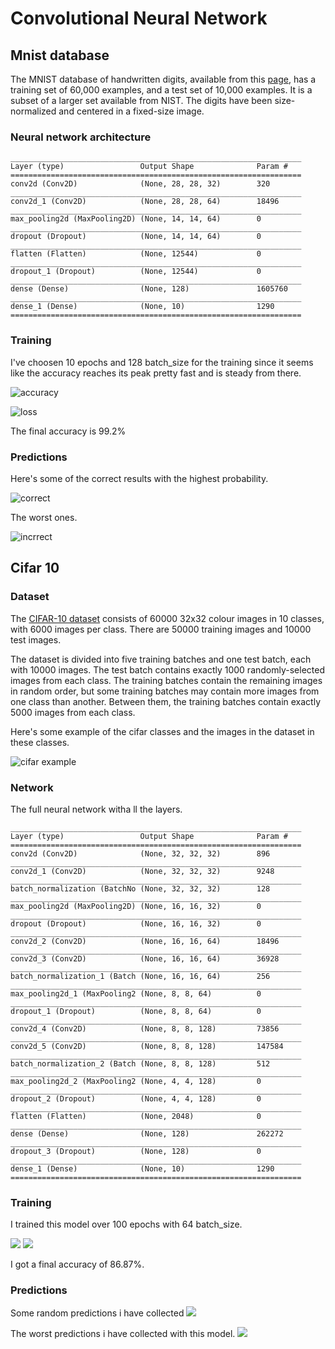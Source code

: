 # Convolutional Neural Network

 ## Mnist database
The MNIST database of handwritten digits, available from this [page](http://yann.lecun.com/exdb/mnist/), has a training set of 60,000 examples, and a test set of 10,000 examples. It is a subset of a larger set available from NIST. The digits have been size-normalized and centered in a fixed-size image.

### Neural network architecture 
```
_________________________________________________________________
Layer (type)                 Output Shape              Param #   
=================================================================
conv2d (Conv2D)              (None, 28, 28, 32)        320       
_________________________________________________________________
conv2d_1 (Conv2D)            (None, 28, 28, 64)        18496     
_________________________________________________________________
max_pooling2d (MaxPooling2D) (None, 14, 14, 64)        0         
_________________________________________________________________
dropout (Dropout)            (None, 14, 14, 64)        0         
_________________________________________________________________
flatten (Flatten)            (None, 12544)             0         
_________________________________________________________________
dropout_1 (Dropout)          (None, 12544)             0         
_________________________________________________________________
dense (Dense)                (None, 128)               1605760   
_________________________________________________________________
dense_1 (Dense)              (None, 10)                1290      
=================================================================
```

### Training

I've choosen 10 epochs and 128 batch_size for the training since it seems like the accuracy reaches its peak pretty fast and is steady from there.

![](https://raw.githubusercontent.com/carl-221b/deeplearning/main/results/mnist_accuracy.png "accuracy")

![](https://raw.githubusercontent.com/carl-221b/deeplearning/main/results/mnist_loss.png "loss")

The final accuracy is 99.2%

### Predictions 
Here's some of the correct results with the highest probability.

![](https://raw.githubusercontent.com/carl-221b/deeplearning/main/results/mnist_good.png "correct")

The worst ones.

![](https://raw.githubusercontent.com/carl-221b/deeplearning/main/results/mnist_bad.png "incrrect")

## Cifar 10

### Dataset

The [CIFAR-10 dataset](https://www.cs.toronto.edu/~kriz/cifar.html) consists of 60000 32x32 colour images in 10 classes, with 6000 images per class. There are 50000 training images and 10000 test images.  
  
The dataset is divided into five training batches and one test batch, each with 10000 images. The test batch contains exactly 1000 randomly-selected images from each class. The training batches contain the remaining images in random order, but some training batches may contain more images from one class than another. Between them, the training batches contain exactly 5000 images from each class.

Here's some example of the cifar classes and the images in the dataset in these classes.

![](https://raw.githubusercontent.com/carl-221b/deeplearning/main/results/cifar%20example.png "cifar example")

### Network
The full neural network witha ll the layers.
```
_________________________________________________________________
Layer (type)                 Output Shape              Param #   
=================================================================
conv2d (Conv2D)              (None, 32, 32, 32)        896       
_________________________________________________________________
conv2d_1 (Conv2D)            (None, 32, 32, 32)        9248      
_________________________________________________________________
batch_normalization (BatchNo (None, 32, 32, 32)        128       
_________________________________________________________________
max_pooling2d (MaxPooling2D) (None, 16, 16, 32)        0         
_________________________________________________________________
dropout (Dropout)            (None, 16, 16, 32)        0         
_________________________________________________________________
conv2d_2 (Conv2D)            (None, 16, 16, 64)        18496     
_________________________________________________________________
conv2d_3 (Conv2D)            (None, 16, 16, 64)        36928     
_________________________________________________________________
batch_normalization_1 (Batch (None, 16, 16, 64)        256       
_________________________________________________________________
max_pooling2d_1 (MaxPooling2 (None, 8, 8, 64)          0         
_________________________________________________________________
dropout_1 (Dropout)          (None, 8, 8, 64)          0         
_________________________________________________________________
conv2d_4 (Conv2D)            (None, 8, 8, 128)         73856     
_________________________________________________________________
conv2d_5 (Conv2D)            (None, 8, 8, 128)         147584    
_________________________________________________________________
batch_normalization_2 (Batch (None, 8, 8, 128)         512       
_________________________________________________________________
max_pooling2d_2 (MaxPooling2 (None, 4, 4, 128)         0         
_________________________________________________________________
dropout_2 (Dropout)          (None, 4, 4, 128)         0         
_________________________________________________________________
flatten (Flatten)            (None, 2048)              0         
_________________________________________________________________
dense (Dense)                (None, 128)               262272    
_________________________________________________________________
dropout_3 (Dropout)          (None, 128)               0         
_________________________________________________________________
dense_1 (Dense)              (None, 10)                1290      
=================================================================
```

### Training

I trained this model over 100 epochs with 64 batch_size.

![](https://raw.githubusercontent.com/carl-221b/deeplearning/main/results/accuracy_3_3.png)
![](https://raw.githubusercontent.com/carl-221b/deeplearning/main/results/loss_3_3.png)

I got a final accuracy of  86.87%.

### Predictions
Some random predictions i have collected
![](https://cdn.discordapp.com/attachments/756504949583511601/767539248479600730/wHv6M6tcchPgAAAABJRU5ErkJggg.png)


The worst predictions i have collected with this model.
![](https://raw.githubusercontent.com/carl-221b/deeplearning/main/results/results.png)
